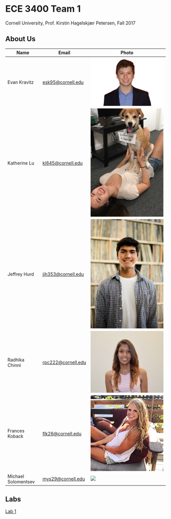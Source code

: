# ECE 3400 Team 1
Cornell University, Prof. Kirstin Hagelskjær Petersen, Fall 2017

## About Us

|Name | Email |Photo|
|-----|-------|-----|
|Evan Kravitz| [esk95@cornell.edu](mailto:esk95@cornell.edu) | ![](./resources/evankravitz.jpg)|
|Katherine Lu| [kl645@cornell.edu](mailto:kl645@cornell.edu) | ![](./resources/katherinelu.jpeg) |
|Jeffrey Hurd| [jjh353@cornell.edu](mailto:jjh353@cornell.edu)| ![](./resources/jeffreyhurd.jpg)|
|Radhika Chinni| [rpc222@cornell.edu](mailto:rpc222@cornell.edu) | ![](./resources/raddhikachinni.png) |
|Frances Koback| [flk26@cornell.edu](mailto:flk26@cornell.edu)| ![](./resources/franniekobak.jpeg) |
|Michael Solomentsev| [mys29@cornell.edu](mailto:mys29@cornell.edu) | ![](./resources/michael.jpeg) |

## Labs

[Lab 1](./lab1.md)



